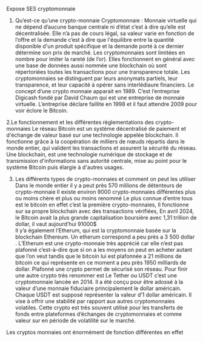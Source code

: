 Expose SES cryptomonnaie
1.	Qu’est-ce qu’une crypto-monnaie
Cryptomonnaie : Monnaie virtuelle qui ne dépend d’aucune banque centrale ni d’état c’est à dire qu’elle est décentralisée. Elle n’a pas de cours légal, sa valeur varie en fonction de l’offre et la demande c’est à dire que l'équilibre entre la quantité disponible d'un produit spécifique et la demande porté à ce dernier détermine son prix de marché. Les cryptomonnaies sont limitées en nombre pour imiter la rareté (de l’or). Elles fonctionnent en général avec une base de données aussi nommée une blockchain où sont répertoriées toutes les transactions pour une transparence totale. Les cryptomonnaies se distinguent par leurs anonymats partiels, leur transparence, et leur capacité à opérer sans interlédiaure financiers. 
Le concept d’une crypto monnaie apparait en 1989. C’est l’entreprise Digicash fondé par David Chaum qui est une entreprise de monnaie virtuelle. L’entreprise déclare faillite en 1998 et il faut attendre 2009 pour voir éclore le Bitcoin.

2.Le fonctionnement et les différentes règlementations des crypto-monnaies
Le réseau Bitcoin est un système décentralisé de paiement et d'échange de valeur basé sur une technologie appelée blockchain. Il fonctionne grâce à la coopération de milliers de nœuds répartis dans le monde entier, qui valident les transactions et assurent la sécurité du réseau. 
Une blockchain, est une technologie numérique de stockage et de transmission d'informations sans autorité centrale, mise au point pour le système Bitcoin puis élargie à d'autres usages.








3.  Les différents types de crypto-monnaies et comment on peut les utiliser
Dans le monde entier il y a peut près 570 millions de détenteurs de crypto-monnaie
Il existe environ 9000 crypto-monnaies différentes plus ou moins chère et plus ou moins renommé 
Le plus connue d’entre tous est le bitcoin en effet c’est la première crypto-monnaies, Il fonctionne sur sa propre blockchain avec des transactions vérifiées, En avril 2024, le Bitcoin avait la plus grande capitalisation boursière avec 1,31 trillion de dollar, il vaut aujourd’hui 91000$ 										
Il y’a également  l’Etherum, qui est la cryptomonnaie basée sur la blockchain Ethereum. Un etherum correspond a peu près a 3 500 dollar . L’Etherum est une crypto-monnaie très apprécié car elle n’est pas plafonné c’est-à-dire que si on a les moyens on peut en acheter autant que l’on veut tandis que le bitcoin lui  est plafonnée a 21 millions de bitcoin ce qui représente en ce moment a peu près 1950 milliards de dollar. Plafonné une crypto permet de sécurisé son réseau. 
Pour finir une autre crypto très renommer est Le Tether ou USDT c’est une cryptomonnaie lancée en 2014. Il a été conçu pour être adossé à la valeur d’une monnaie fiduciaire principalement le dollar américain. 
Chaque USDT est supposé représenter la valeur d’1 dollar américain. Il vise à offrir une stabilité par rapport aux autres cryptomonnaies volatiles. Cette crypto est très souvent utilisé pour les transferts de fonds entre plateformes d’échanges de cryptomonnaies et comme valeur sur en période de volatilité sur le marché.

Les cryptos monnaies ont énormément de fonction différentes en effet 
			
